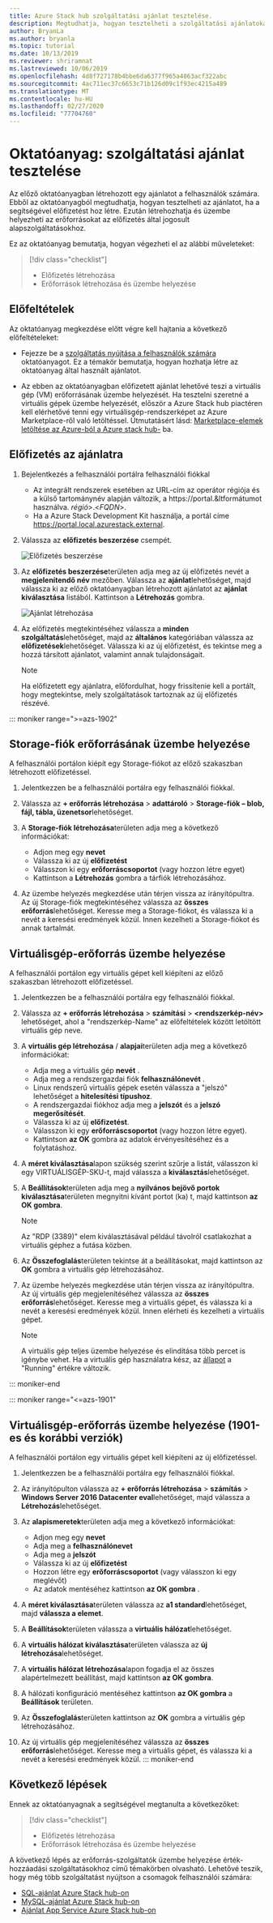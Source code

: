 ```yaml
---
title: Azure Stack hub szolgáltatási ajánlat tesztelése.
description: Megtudhatja, hogyan tesztelheti a szolgáltatási ajánlatokat az előfizetés létrehozásával és az erőforrások üzembe helyezésével.
author: BryanLa
ms.author: bryanla
ms.topic: tutorial
ms.date: 10/13/2019
ms.reviewer: shriramnat
ms.lastreviewed: 10/06/2019
ms.openlocfilehash: 4d8f727178b4bbe6da6377f965a4863acf322abc
ms.sourcegitcommit: 4ac711ec37c6653c71b126d09c1f93ec4215a489
ms.translationtype: MT
ms.contentlocale: hu-HU
ms.lasthandoff: 02/27/2020
ms.locfileid: "77704760"
---
```

# <a name="tutorial-test-a-service-offering"></a>Oktatóanyag: szolgáltatási ajánlat tesztelése

Az előző oktatóanyagban létrehozott egy ajánlatot a felhasználók számára. Ebből az oktatóanyagból megtudhatja, hogyan tesztelheti az ajánlatot, ha a segítségével előfizetést hoz létre. Ezután létrehozhatja és üzembe helyezheti az erőforrásokat az előfizetés által jogosult alapszolgáltatásokhoz.

Ez az oktatóanyag bemutatja, hogyan végezheti el az alábbi műveleteket:

> [!div class="checklist"]
> * Előfizetés létrehozása
> * Erőforrások létrehozása és üzembe helyezése

## <a name="prerequisites"></a>Előfeltételek

Az oktatóanyag megkezdése előtt végre kell hajtania a következő előfeltételeket:

- Fejezze be a [szolgáltatás nyújtása a felhasználók számára](tutorial-offer-services.md) oktatóanyagot. Ez a témakör bemutatja, hogyan hozhatja létre az oktatóanyag által használt ajánlatot.

- Az ebben az oktatóanyagban előfizetett ajánlat lehetővé teszi a virtuális gép (VM) erőforrásának üzembe helyezését. Ha tesztelni szeretné a virtuális gépek üzembe helyezését, először a Azure Stack hub piactéren kell elérhetővé tenni egy virtuálisgép-rendszerképet az Azure Marketplace-ről való letöltéssel. Útmutatásért lásd: [Marketplace-elemek letöltése az Azure-ból a Azure stack hub-](azure-stack-download-azure-marketplace-item.md) ba. 

## <a name="subscribe-to-the-offer"></a>Előfizetés az ajánlatra

1. Bejelentkezés a felhasználói portálra felhasználói fiókkal 

   - Az integrált rendszerek esetében az URL-cím az operátor régiója és a külső tartománynév alapján változik, a https://portal.&ltformátumot használva. *régió*&gt;.&lt;*FQDN*&gt;.
   - Ha a Azure Stack Development Kit használja, a portál címe https://portal.local.azurestack.external.

1. Válassza az **előfizetés beszerzése** csempét.

   ![Előfizetés beszerzése](media/tutorial-test-offer/1-get-subscription.png)

1. Az **előfizetés beszerzése**területen adja meg az új előfizetés nevét a **megjelenítendő név** mezőben. Válassza az **ajánlat**lehetőséget, majd válassza ki az előző oktatóanyagban létrehozott ajánlatot az **ajánlat kiválasztása** listából. Kattintson a **Létrehozás** gombra.

   ![Ajánlat létrehozása](media/tutorial-test-offer/2-create-subscription.png)

1. Az előfizetés megtekintéséhez válassza a **minden szolgáltatás**lehetőséget, majd az **általános** kategóriában válassza az **előfizetések**lehetőséget. Válassza ki az új előfizetést, és tekintse meg a hozzá társított ajánlatot, valamint annak tulajdonságait.

   >[!NOTE]
   >Ha előfizetett egy ajánlatra, előfordulhat, hogy frissítenie kell a portált, hogy megtekintse, mely szolgáltatások tartoznak az új előfizetés részévé.

::: moniker range=">=azs-1902"
## <a name="deploy-a-storage-account-resource"></a>Storage-fiók erőforrásának üzembe helyezése

A felhasználói portálon kiépít egy Storage-fiókot az előző szakaszban létrehozott előfizetéssel.

1. Jelentkezzen be a felhasználói portálra egy felhasználói fiókkal.

1. Válassza az **+ erőforrás létrehozása** > **adattároló** > **Storage-fiók – blob, fájl, tábla, üzenetsor**lehetőséget.

1. A **Storage-fiók létrehozása**területen adja meg a következő információkat:
  
   - Adjon meg egy **nevet**
   - Válassza ki az új **előfizetést**
   - Válasszon ki egy **erőforráscsoportot** (vagy hozzon létre egyet) 
   - Kattintson a **Létrehozás** gombra a tárfiók létrehozásához.

1. Az üzembe helyezés megkezdése után térjen vissza az irányítópultra. Az új Storage-fiók megtekintéséhez válassza az **összes erőforrás**lehetőséget. Keresse meg a Storage-fiókot, és válassza ki a nevét a keresési eredmények közül. Innen kezelheti a Storage-fiókot és annak tartalmát.

## <a name="deploy-a-virtual-machine-resource"></a>Virtuálisgép-erőforrás üzembe helyezése

A felhasználói portálon egy virtuális gépet kell kiépíteni az előző szakaszban létrehozott előfizetéssel.

1. Jelentkezzen be a felhasználói portálra egy felhasználói fiókkal.

1. Válassza az **+ erőforrás létrehozása** > **számítási** > **\<rendszerkép-név\>** lehetőséget, ahol a "rendszerkép-Name" az előfeltételek között letöltött virtuális gép neve.
1. A **virtuális gép létrehozása** / **alapjai**területen adja meg a következő információkat:
  
   - Adja meg a virtuális gép **nevét** .
   - Adja meg a rendszergazdai fiók **felhasználónevét** .
   - Linux rendszerű virtuális gépek esetén válassza a "jelszó" lehetőséget a **hitelesítési típushoz**.
   - A rendszergazdai fiókhoz adja meg a **jelszót** és a **jelszó megerősítését**.
   - Válassza ki az új **előfizetést**.
   - Válasszon ki egy **erőforráscsoportot** (vagy hozzon létre egyet). 
   - Kattintson **az OK** gombra az adatok érvényesítéséhez és a folytatáshoz.

1. A **méret kiválasztása**lapon szükség szerint szűrje a listát, válasszon ki egy VIRTUÁLISGÉP-SKU-t, majd válassza a **kiválasztás**lehetőséget.  
1. A **Beállítások**területen adja meg a **nyilvános bejövő portok kiválasztása**területen megnyitni kívánt portot (ka) t, majd kattintson **az OK gombra**.
   > [!NOTE]
   > Az "RDP (3389)" elem kiválasztásával például távolról csatlakozhat a virtuális géphez a futása közben.
1. Az **Összefoglalás**területen tekintse át a beállításokat, majd kattintson az **OK** gombra a virtuális gép létrehozásához.  
1. Az üzembe helyezés megkezdése után térjen vissza az irányítópultra. Az új virtuális gép megjelenítéséhez válassza az **összes erőforrás**lehetőséget. Keresse meg a virtuális gépet, és válassza ki a nevét a keresési eredmények közül. Innen elérheti és kezelheti a virtuális gépet.
   > [!NOTE]
   > A virtuális gép teljes üzembe helyezése és elindítása több percet is igénybe vehet. Ha a virtuális gép használatra kész, az [állapot](/azure/virtual-machines/windows/states-lifecycle) a "Running" értékre változik.

::: moniker-end

::: moniker range="<=azs-1901"
## <a name="deploy-a-virtual-machine-resource-1901-and-earlier"></a>Virtuálisgép-erőforrás üzembe helyezése (1901-es és korábbi verziók)

A felhasználói portálon egy virtuális gépet kell kiépíteni az új előfizetéssel.

1. Jelentkezzen be a felhasználói portálra egy felhasználói fiókkal.

1. Az irányítópulton válassza az **+ erőforrás létrehozása** > **számítás** > **Windows Server 2016 Datacenter eval**lehetőséget, majd válassza a **Létrehozás**lehetőséget.

1. Az **alapismeretek**területen adja meg a következő információkat:
  
   - Adjon meg egy **nevet**
   - Adja meg a **felhasználónevet**
   - Adja meg a **jelszót**
   - Válassza ki az új **előfizetést**
   - Hozzon létre egy **erőforráscsoportot** (vagy válasszon ki egy meglévőt) 
   - Az adatok mentéséhez kattintson **az OK gombra** .

1. A **méret kiválasztása**területen válassza az **a1 standard**lehetőséget, majd **válassza a elemet**.  
1. A **Beállítások**területen válassza a **virtuális hálózat**lehetőséget.

1. A **virtuális hálózat kiválasztása**területen válassza az **új létrehozása**lehetőséget.

1. A **virtuális hálózat létrehozása**lapon fogadja el az összes alapértelmezett beállítást, majd kattintson **az OK gombra**.

1. A hálózati konfiguráció mentéséhez kattintson **az OK gombra** a **Beállítások** területen.

1. Az **Összefoglalás**területen kattintson az **OK** gombra a virtuális gép létrehozásához.  

1. Az új virtuális gép megjelenítéséhez válassza az **összes erőforrás**lehetőséget. Keresse meg a virtuális gépet, és válassza ki a nevét a keresési eredmények közül.
::: moniker-end

## <a name="next-steps"></a>Következő lépések

Ennek az oktatóanyagnak a segítségével megtanulta a következőket:

> [!div class="checklist"]
> * Előfizetés létrehozása
> * Erőforrások létrehozása és üzembe helyezése 

A következő lépés az erőforrás-szolgáltatók üzembe helyezése érték-hozzáadási szolgáltatásokhoz című témakörben olvasható. Lehetővé teszik, hogy még több szolgáltatást nyújtson a csomagok felhasználói számára:

- [SQL-ajánlat Azure Stack hub-on](azure-stack-sql-resource-provider.md)
- [MySQL-ajánlat Azure Stack hub-on](azure-stack-mysql-resource-provider.md)
- [Ajánlat App Service Azure Stack hub-on](azure-stack-app-service-overview.md)
